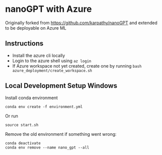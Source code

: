 # nanoGPT with Azure

Originally forked from https://github.com/karpathy/nanoGPT and extended to be deployable on Azure ML

## Instructions

- Install the azure cli locally
- Login to the azure shell using `az login`
- If Azure workspace not yet created, create one by running `bash azure_deployment/create_workspace.sh`


## Local Development Setup Windows

Install conda environment

```
conda env create -f environment.yml
```

Or run 

`source start.sh`

Remove the old environment if something went wrong:

```
conda deactivate
conda env remove --name nano_gpt --all
```
